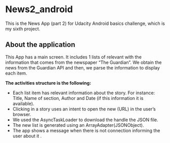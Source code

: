# News2_android

This is the News App (part 2) for Udacity Android basics challenge, which is my sixth project.

## About the application

This App has a main screen. It includes 1 lists of relevant with the information that comes from the newspaper “The Guardian”. 
We obtain the news from the Guardian API and then, we parse the information to display each item.

**The activities structure is the following:**

* Each list item has relevant information about the story. For instance: Title, Name of section, Author and Date (if this information it is available).
* Clicking in a story uses an intent to open the new (URL) in the user’s browser.
* We used the AsyncTaskLoader  to download the handle the JSON file.
* The new list is generated using an ArrayAdapter(JSONObject).
* The app shows a message when there is not connection informing the user about it .
